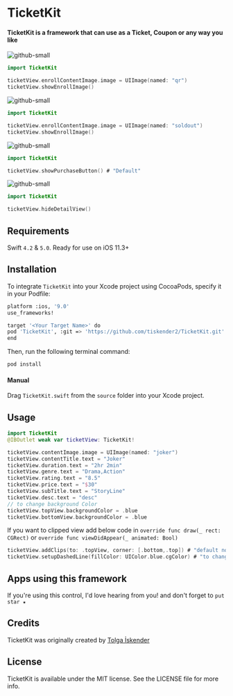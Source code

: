 # TicketKit

#### TicketKit is a framework that can use as a Ticket, Coupon or any way you like
![github-small](https://i.ibb.co/tKzWdTs/Screen-Shot-2020-07-29-at-09-01-20.png)
```swift
import TicketKit

ticketView.enrollContentImage.image = UIImage(named: "qr")
ticketView.showEnrollImage()
```
![github-small](https://i.ibb.co/pZnR50G/Screen-Shot-2020-07-29-at-09-09-15.png )
```swift
import TicketKit

ticketView.enrollContentImage.image = UIImage(named: "soldout")
ticketView.showEnrollImage()
```
![github-small](https://i.ibb.co/4JJ7fYX/Screen-Shot-2020-07-29-at-09-02-58.png )
```swift
import TicketKit

ticketView.showPurchaseButton() # "Default"
```
![github-small](https://i.ibb.co/THgdmkn/Screen-Shot-2020-07-29-at-09-00-16.png )
```swift
import TicketKit

ticketView.hideDetailView()
```

## Requirements
Swift `4.2` & `5.0`. Ready for use on iOS 11.3+

## Installation

To integrate `TicketKit` into your Xcode project using CocoaPods, specify it in your Podfile:

```bash
platform :ios, '9.0'
use_frameworks!

target '<Your Target Name>' do
pod 'TicketKit', :git => 'https://github.com/tiskender2/TicketKit.git'
end
```
Then, run the following terminal command:
```bash
pod install
```
#### Manual

Drag `TicketKit.swift` from the `source` folder into your Xcode project.
## Usage
```swift
import TicketKit
@IBOutlet weak var ticketView: TicketKit!

ticketView.contentImage.image = UIImage(named: "joker")
ticketView.contentTitle.text = "Joker"
ticketView.duration.text = "2hr 2min"
ticketView.genre.text = "Drama,Action"
ticketView.rating.text = "8.5"
ticketView.price.text = "$30"
ticketView.subTitle.text = "StoryLine"
ticketView.desc.text = "desc"
// to change background Color
ticketView.topView.backgroundColor = .blue
ticketView.bottomView.backgroundColor = .blue
```
If you want to clipped view add below code in `override func draw(_ rect: CGRect)` or  `override func viewDidAppear(_ animated: Bool) ` 
```swift
ticketView.addClips(to: .topView, corner: [.bottom,.top]) # "default no clip"
ticketView.setupDashedLine(fillColor: UIColor.blue.cgColor) # "to change dashed line color default is white"
```
## Apps using this framework

If you're using this control, I'd love hearing from you! and
don't forget to `put star ★`

## Credits
TicketKit was originally created by [Tolga İskender](https://www.linkedin.com/in/tolga-iskender/)
## License
TicketKit is available under the MIT license. See the LICENSE file for more info.
